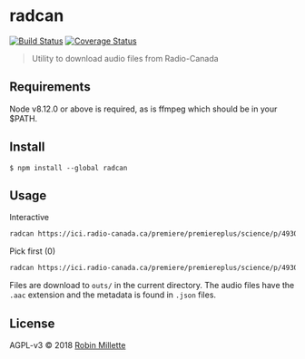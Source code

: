 # radcan
[![Build Status](https://travis-ci.org/millette/rc-cli.svg?branch=master)](https://travis-ci.org/millette/rc-cli)
[![Coverage Status](https://coveralls.io/repos/github/millette/rc-cli/badge.svg?branch=master)](https://coveralls.io/github/millette/rc-cli?branch=master)
> Utility to download audio files from Radio-Canada

## Requirements
Node v8.12.0 or above is required, as is ffmpeg which should be in your $PATH.

## Install
```
$ npm install --global radcan
```

## Usage
Interactive

```sh
radcan https://ici.radio-canada.ca/premiere/premiereplus/science/p/49306/limprimante-3d-arrive-et-elle-va-changer-nos
```

Pick first (0)
```sh
radcan https://ici.radio-canada.ca/premiere/premiereplus/science/p/49306/limprimante-3d-arrive-et-elle-va-changer-nos 0
```

Files are download to ```outs/``` in the current directory. The audio files have the ```.aac``` extension and the metadata is found in ```.json``` files.

## License
AGPL-v3 © 2018 [Robin Millette](http://robin.millette.info)
